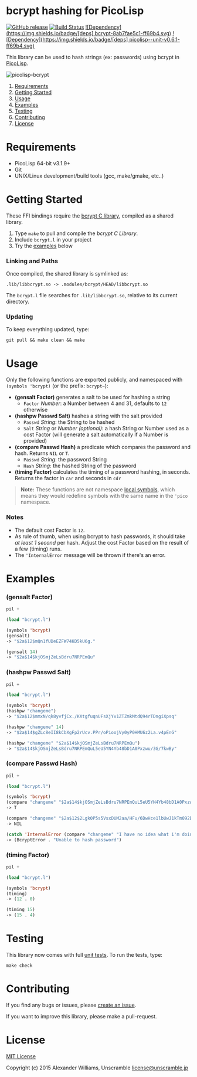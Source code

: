 # bcrypt hashing for PicoLisp

[![GitHub release](https://img.shields.io/github/release/aw/picolisp-bcrypt.svg)](https://img.shields.io/github/release/aw/picolisp-bcrypt) [![Build Status](https://travis-ci.org/aw/picolisp-bcrypt.svg?branch=master)](https://travis-ci.org/aw/picolisp-bcrypt) [![Dependency](https://img.shields.io/badge/[deps] bcrypt-8ab7fae5c1-ff69b4.svg)](https://github.com/rg3/bcrypt.git) [![Dependency](https://img.shields.io/badge/[deps] picolisp--unit-v0.6.1-ff69b4.svg)](https://github.com/aw/picolisp-unit.git)

This library can be used to hash strings (ex: passwords) using bcrypt in [PicoLisp](http://picolisp.com/).

![picolisp-bcrypt](https://cloud.githubusercontent.com/assets/153401/6683641/cdb9492e-cc80-11e4-8c5c-24ba9504b90c.png)

  1. [Requirements](#requirements)
  2. [Getting Started](#getting-started)
  3. [Usage](#usage)
  4. [Examples](#examples)
  5. [Testing](#testing)
  6. [Contributing](#contributing)
  7. [License](#license)

# Requirements

  * PicoLisp 64-bit v3.1.9+
  * Git
  * UNIX/Linux development/build tools (gcc, make/gmake, etc..)

# Getting Started

These FFI bindings require the [bcrypt C library](https://github.com/rg3/bcrypt.git), compiled as a shared library.

  1. Type `make` to pull and compile the _bcrypt C Library_.
  2. Include `bcrypt.l` in your project
  3. Try the [examples](#examples) below

### Linking and Paths

Once compiled, the shared library is symlinked as:

    .lib/libbcrypt.so -> .modules/bcrypt/HEAD/libbcrypt.so

The `bcrypt.l` file searches for `.lib/libbcrypt.so`, relative to its current directory.

### Updating

To keep everything updated, type:

    git pull && make clean && make

# Usage

Only the following functions are exported publicly, and namespaced with `(symbols 'bcrypt)` (or the prefix: `bcrypt~`):

  * **(gensalt Factor)** generates a salt to be used for hashing a string
    - `Factor` _Number_: a Number between 4 and 31, defaults to `12` otherwise
  * **(hashpw Passwd Salt)** hashes a string with the salt provided
    - `Passwd` _String_: the String to be hashed
    - `Salt` _String_ or _Number (optional)_: a hash String or Number used as a cost Factor (will generate a salt automatically if a Number is provided)
  * **(compare Passwd Hash)** a predicate which compares the password and hash. Returns `NIL` or `T`.
    - `Passwd` _String_: the password String
    - `Hash` _String_: the hashed String of the password
  * **(timing Factor)** calculates the timing of a password hashing, in seconds. Returns the factor in `car` and seconds in `cdr`

> **Note:** These functions are not namespace [local symbols](http://software-lab.de/doc/refL.html#local), which means they would redefine symbols with the same name in the `'pico` namespace.

### Notes

  * The default cost Factor is `12`.
  * As rule of thumb, when using bcrypt to hash passwords, it should take _at least 1 second_ per hash. Adjust the cost Factor based on the result of a few (timing) runs.
  * The `'InternalError` message will be thrown if there's an error.

# Examples

### (gensalt Factor)

```lisp
pil +

(load "bcrypt.l")

(symbols 'bcrypt)
(gensalt)
-> "$2a$12$mQn1fUDeEZFW74KD5kU6g."

(gensalt 14)
-> "$2a$14$kjOSmjZeLsBdru7NRPEmQu"
```

### (hashpw Passwd Salt)

```lisp
pil +

(load "bcrypt.l")

(symbols 'bcrypt)
(hashpw "changeme")
-> "$2a$12$mmxN/qk8yvfjCx./KXtgfuqnUFsXjYv1ZTZmkMtdQ94rTDngiXpsq"

(hashpw "changeme" 14)
-> "$2a$14$gZLc8eII8kCbXgFp2rUcv.PPr/oPioojVy0yP0HMU6z2La.v4pEnG"

(hashpw "changeme" "$2a$14$kjOSmjZeLsBdru7NRPEmQu")
-> "$2a$14$kjOSmjZeLsBdru7NRPEmQuL5eU5YN4Yb48bD1A0Pxzwu/3G/7kwBy"
```

### (compare Passwd Hash)

```lisp
pil +

(load "bcrypt.l")

(symbols 'bcrypt)
(compare "changeme" "$2a$14$kjOSmjZeLsBdru7NRPEmQuL5eU5YN4Yb48bD1A0Pxzwu/3G/7kwBy")
-> T

(compare "changeme" "$2a$12$2Lgk0P5s5VsxDUM2aa/HFu/6DwHce1lbUwJ1kTm092DwEeDRHHYBy")
-> NIL

(catch 'InternalError (compare "changeme" "I have no idea what i'm doing"))
-> (BcryptError . "Unable to hash password")
```

### (timing Factor)

```lisp
pil +

(load "bcrypt.l")

(symbols 'bcrypt)
(timing)
-> (12 . 0)

(timing 15)
-> (15 . 4)
```

# Testing

This library now comes with full [unit tests](https://github.com/aw/picolisp-unit). To run the tests, type:

    make check

# Contributing

If you find any bugs or issues, please [create an issue](https://github.com/aw/picolisp-bcrypt/issues/new).

If you want to improve this library, please make a pull-request.

# License

[MIT License](LICENSE)

Copyright (c) 2015 Alexander Williams, Unscramble <license@unscramble.jp>
